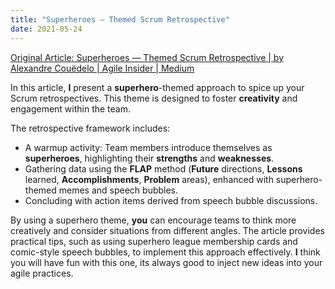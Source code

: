 ```yaml
---
title: "Superheroes — Themed Scrum Retrospective"
date: 2021-05-24
---
```


[Original Article: Superheroes — Themed Scrum Retrospective | by Alexandre Couëdelo | Agile Insider | Medium](https://medium.com/agileinsider/superheros-themed-scrum-retrospective-ea988b4d14e1)

In this article, **I** present a **superhero**-themed approach to spice up your Scrum retrospectives. This theme is designed to foster **creativity** and engagement within the team.

The retrospective framework includes:

*   A warmup activity: Team members introduce themselves as **superheroes**, highlighting their **strengths** and **weaknesses**.
*   Gathering data using the **FLAP** method (**Future** directions, **Lessons** learned, **Accomplishments**, **Problem** areas), enhanced with superhero-themed memes and speech bubbles.
*   Concluding with action items derived from speech bubble discussions.

By using a superhero theme, **you** can encourage teams to think more creatively and consider situations from different angles. The article provides practical tips, such as using superhero league membership cards and comic-style speech bubbles, to implement this approach effectively. **I** think you will have fun with this one, its always good to inject new ideas into your agile practices.
